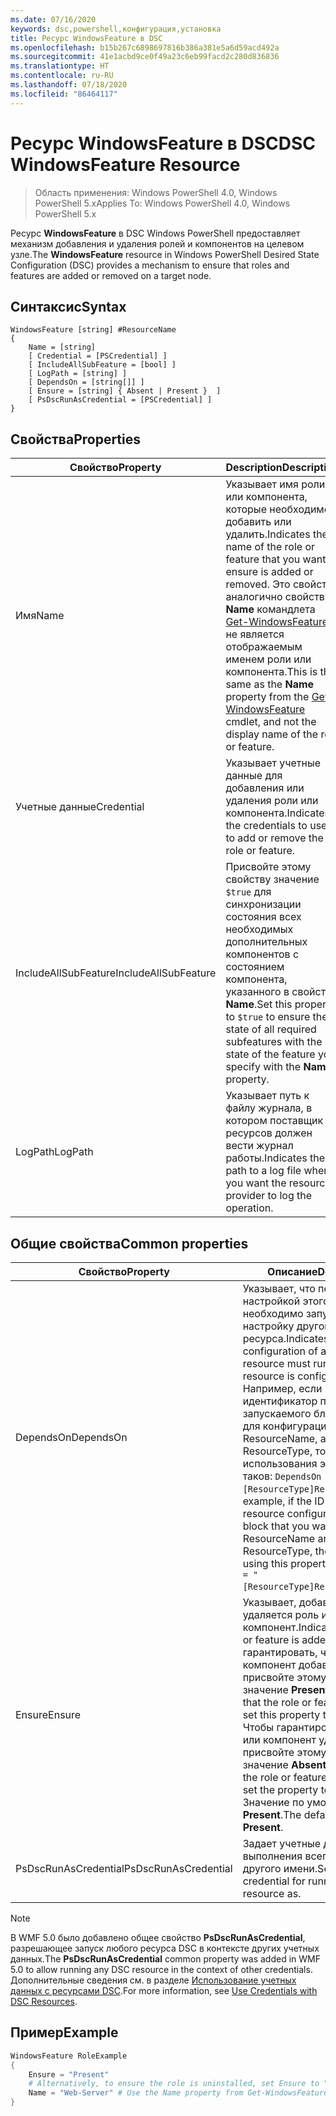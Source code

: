 ```yaml
---
ms.date: 07/16/2020
keywords: dsc,powershell,конфигурация,установка
title: Ресурс WindowsFeature в DSC
ms.openlocfilehash: b15b267c6898697816b386a381e5a6d59acd492a
ms.sourcegitcommit: 41e1acbd9ce0f49a23c6eb99facd2c280d836836
ms.translationtype: HT
ms.contentlocale: ru-RU
ms.lasthandoff: 07/18/2020
ms.locfileid: "86464117"
---
```

# <a name="dsc-windowsfeature-resource"></a><span data-ttu-id="a93c8-103">Ресурс WindowsFeature в DSC</span><span class="sxs-lookup"><span data-stu-id="a93c8-103">DSC WindowsFeature Resource</span></span>

> <span data-ttu-id="a93c8-104">Область применения: Windows PowerShell 4.0, Windows PowerShell 5.x</span><span class="sxs-lookup"><span data-stu-id="a93c8-104">Applies To: Windows PowerShell 4.0, Windows PowerShell 5.x</span></span>

<span data-ttu-id="a93c8-105">Ресурс **WindowsFeature** в DSC Windows PowerShell предоставляет механизм добавления и удаления ролей и компонентов на целевом узле.</span><span class="sxs-lookup"><span data-stu-id="a93c8-105">The **WindowsFeature** resource in Windows PowerShell Desired State Configuration (DSC) provides a mechanism to ensure that roles and features are added or removed on a target node.</span></span>

## <a name="syntax"></a><span data-ttu-id="a93c8-106">Синтаксис</span><span class="sxs-lookup"><span data-stu-id="a93c8-106">Syntax</span></span>

```Syntax
WindowsFeature [string] #ResourceName
{
    Name = [string]
    [ Credential = [PSCredential] ]
    [ IncludeAllSubFeature = [bool] ]
    [ LogPath = [string] ]
    [ DependsOn = [string[]] ]
    [ Ensure = [string] { Absent | Present }  ]
    [ PsDscRunAsCredential = [PSCredential] ]
}
```

## <a name="properties"></a><span data-ttu-id="a93c8-107">Свойства</span><span class="sxs-lookup"><span data-stu-id="a93c8-107">Properties</span></span>

|<span data-ttu-id="a93c8-108">Свойство</span><span class="sxs-lookup"><span data-stu-id="a93c8-108">Property</span></span> |<span data-ttu-id="a93c8-109">Description</span><span class="sxs-lookup"><span data-stu-id="a93c8-109">Description</span></span> |
|---|---|
|<span data-ttu-id="a93c8-110">Имя</span><span class="sxs-lookup"><span data-stu-id="a93c8-110">Name</span></span> |<span data-ttu-id="a93c8-111">Указывает имя роли или компонента, которые необходимо добавить или удалить.</span><span class="sxs-lookup"><span data-stu-id="a93c8-111">Indicates the name of the role or feature that you want to ensure is added or removed.</span></span> <span data-ttu-id="a93c8-112">Это свойство аналогично свойству **Name** командлета [Get-WindowsFeature](/powershell/module/servermanager/Get-WindowsFeature) и не является отображаемым именем роли или компонента.</span><span class="sxs-lookup"><span data-stu-id="a93c8-112">This is the same as the **Name** property from the [Get-WindowsFeature](/powershell/module/servermanager/Get-WindowsFeature) cmdlet, and not the display name of the role or feature.</span></span> |
|<span data-ttu-id="a93c8-113">Учетные данные</span><span class="sxs-lookup"><span data-stu-id="a93c8-113">Credential</span></span> |<span data-ttu-id="a93c8-114">Указывает учетные данные для добавления или удаления роли или компонента.</span><span class="sxs-lookup"><span data-stu-id="a93c8-114">Indicates the credentials to use to add or remove the role or feature.</span></span> |
|<span data-ttu-id="a93c8-115">IncludeAllSubFeature</span><span class="sxs-lookup"><span data-stu-id="a93c8-115">IncludeAllSubFeature</span></span> |<span data-ttu-id="a93c8-116">Присвойте этому свойству значение `$true` для синхронизации состояния всех необходимых дополнительных компонентов с состоянием компонента, указанного в свойстве **Name**.</span><span class="sxs-lookup"><span data-stu-id="a93c8-116">Set this property to `$true` to ensure the state of all required subfeatures with the state of the feature you specify with the **Name** property.</span></span> |
|<span data-ttu-id="a93c8-117">LogPath</span><span class="sxs-lookup"><span data-stu-id="a93c8-117">LogPath</span></span> |<span data-ttu-id="a93c8-118">Указывает путь к файлу журнала, в котором поставщик ресурсов должен вести журнал работы.</span><span class="sxs-lookup"><span data-stu-id="a93c8-118">Indicates the path to a log file where you want the resource provider to log the operation.</span></span> |

## <a name="common-properties"></a><span data-ttu-id="a93c8-119">Общие свойства</span><span class="sxs-lookup"><span data-stu-id="a93c8-119">Common properties</span></span>

|<span data-ttu-id="a93c8-120">Свойство</span><span class="sxs-lookup"><span data-stu-id="a93c8-120">Property</span></span> |<span data-ttu-id="a93c8-121">Описание</span><span class="sxs-lookup"><span data-stu-id="a93c8-121">Description</span></span> |
|---|---|
|<span data-ttu-id="a93c8-122">DependsOn</span><span class="sxs-lookup"><span data-stu-id="a93c8-122">DependsOn</span></span> |<span data-ttu-id="a93c8-123">Указывает, что перед настройкой этого ресурса необходимо запустить настройку другого ресурса.</span><span class="sxs-lookup"><span data-stu-id="a93c8-123">Indicates that the configuration of another resource must run before this resource is configured.</span></span> <span data-ttu-id="a93c8-124">Например, если идентификатор первого запускаемого блока сценария для конфигурации ресурса — ResourceName, а его тип — ResourceType, то синтаксис использования этого свойства таков: `DependsOn = "[ResourceType]ResourceName"`.</span><span class="sxs-lookup"><span data-stu-id="a93c8-124">For example, if the ID of the resource configuration script block that you want to run first is ResourceName and its type is ResourceType, the syntax for using this property is `DependsOn = "[ResourceType]ResourceName"`.</span></span> |
|<span data-ttu-id="a93c8-125">Ensure</span><span class="sxs-lookup"><span data-stu-id="a93c8-125">Ensure</span></span> |<span data-ttu-id="a93c8-126">Указывает, добавляется или удаляется роль или компонент.</span><span class="sxs-lookup"><span data-stu-id="a93c8-126">Indicates if the role or feature is added.</span></span> <span data-ttu-id="a93c8-127">Чтобы гарантировать, что роль или компонент добавлены, присвойте этому свойству значение **Present**.</span><span class="sxs-lookup"><span data-stu-id="a93c8-127">To ensure that the role or feature is added, set this property to **Present**.</span></span> <span data-ttu-id="a93c8-128">Чтобы гарантировать, что роль или компонент удалены, присвойте этому свойству значение **Absent**.</span><span class="sxs-lookup"><span data-stu-id="a93c8-128">To ensure that the role or feature is removed, set the property to **Absent**.</span></span> <span data-ttu-id="a93c8-129">Значение по умолчанию — **Present**.</span><span class="sxs-lookup"><span data-stu-id="a93c8-129">The default value is **Present**.</span></span> |
|<span data-ttu-id="a93c8-130">PsDscRunAsCredential</span><span class="sxs-lookup"><span data-stu-id="a93c8-130">PsDscRunAsCredential</span></span> |<span data-ttu-id="a93c8-131">Задает учетные данные для выполнения всего ресурса от другого имени.</span><span class="sxs-lookup"><span data-stu-id="a93c8-131">Sets the credential for running the entire resource as.</span></span> |

> [!NOTE]
> <span data-ttu-id="a93c8-132">В WMF 5.0 было добавлено общее свойство **PsDscRunAsCredential**, разрешающее запуск любого ресурса DSC в контексте других учетных данных.</span><span class="sxs-lookup"><span data-stu-id="a93c8-132">The **PsDscRunAsCredential** common property was added in WMF 5.0 to allow running any DSC resource in the context of other credentials.</span></span> <span data-ttu-id="a93c8-133">Дополнительные сведения см. в разделе [Использование учетных данных с ресурсами DSC](../../../configurations/runasuser.md).</span><span class="sxs-lookup"><span data-stu-id="a93c8-133">For more information, see [Use Credentials with DSC Resources](../../../configurations/runasuser.md).</span></span>

## <a name="example"></a><span data-ttu-id="a93c8-134">Пример</span><span class="sxs-lookup"><span data-stu-id="a93c8-134">Example</span></span>

```powershell
WindowsFeature RoleExample
{
    Ensure = "Present"
    # Alternatively, to ensure the role is uninstalled, set Ensure to "Absent"
    Name = "Web-Server" # Use the Name property from Get-WindowsFeature
}
```
